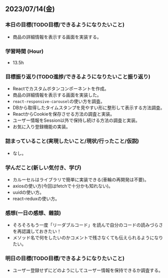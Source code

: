 ## 2023/07/14(金)

### 本日の目標(TODO目標/できるようになりたいこと)

- 商品の詳細情報を表示する画面を実装する。

### 学習時間 (Hour)

- 13.5h

### 目標振り返り(TODO進捗/できるようになりたいこと振り返り)

- Reactでカスタムボタンコンポーネントを作成。
- 商品の詳細情報を表示する画面を実装した。
- `react-responsive-carousel`の使い方を調査。
- DBから取得したタイムスタンプを見やすい形に整形して表示する方法調査。
- ReactからCookieを保存させる方法の調査と実装。
- ユーザー情報をSession以外で保持し続ける方法の調査と実装。
- お気に入り登録機能の実装。

### 詰まっていること(実現したいこと/現状/行ったこと/仮説)

- なし。

### 学んだこと(新しい気付き、学び)

- カルーセルはライブラリで簡単に実装できる(車輪の再開発は不要)。
- axiosの使い方(今回はfetchで十分かも知れない)。
- uuidの使い方。
- react-reduxの使い方。

### 感想(一日の感想、雜談)

- そろそろもう一度「リーダブルコード」を読んで自分のコードの読みづらさを再認識しておきたい！
- メソッド名で何をしたいのかコメントで残さなくても伝えられるようになりたい。

### 明日の目標(TODO目標/できるようになりたいこと)

- ユーザー登録せずにどのようにしてユーザー情報を保持できるか調査する。
